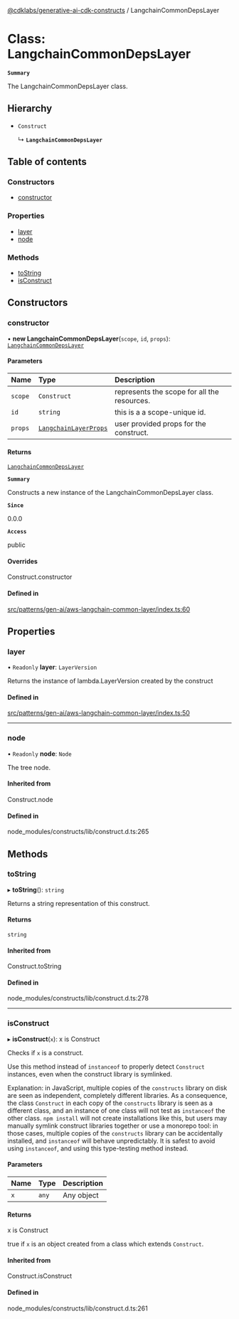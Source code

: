 [@cdklabs/generative-ai-cdk-constructs](../README.md) / LangchainCommonDepsLayer

# Class: LangchainCommonDepsLayer

**`Summary`**

The LangchainCommonDepsLayer class.

## Hierarchy

- `Construct`

  ↳ **`LangchainCommonDepsLayer`**

## Table of contents

### Constructors

- [constructor](LangchainCommonDepsLayer.md#constructor)

### Properties

- [layer](LangchainCommonDepsLayer.md#layer)
- [node](LangchainCommonDepsLayer.md#node)

### Methods

- [toString](LangchainCommonDepsLayer.md#tostring)
- [isConstruct](LangchainCommonDepsLayer.md#isconstruct)

## Constructors

### constructor

• **new LangchainCommonDepsLayer**(`scope`, `id`, `props`): [`LangchainCommonDepsLayer`](LangchainCommonDepsLayer.md)

#### Parameters

| Name | Type | Description |
| :------ | :------ | :------ |
| `scope` | `Construct` | represents the scope for all the resources. |
| `id` | `string` | this is a a scope-unique id. |
| `props` | [`LangchainLayerProps`](../interfaces/LangchainLayerProps.md) | user provided props for the construct. |

#### Returns

[`LangchainCommonDepsLayer`](LangchainCommonDepsLayer.md)

**`Summary`**

Constructs a new instance of the LangchainCommonDepsLayer class.

**`Since`**

0.0.0

**`Access`**

public

#### Overrides

Construct.constructor

#### Defined in

[src/patterns/gen-ai/aws-langchain-common-layer/index.ts:60](https://github.com/jstrunk/generative-ai-cdk-constructs/blob/29ef990/src/patterns/gen-ai/aws-langchain-common-layer/index.ts#L60)

## Properties

### layer

• `Readonly` **layer**: `LayerVersion`

Returns the instance of lambda.LayerVersion created by the construct

#### Defined in

[src/patterns/gen-ai/aws-langchain-common-layer/index.ts:50](https://github.com/jstrunk/generative-ai-cdk-constructs/blob/29ef990/src/patterns/gen-ai/aws-langchain-common-layer/index.ts#L50)

___

### node

• `Readonly` **node**: `Node`

The tree node.

#### Inherited from

Construct.node

#### Defined in

node_modules/constructs/lib/construct.d.ts:265

## Methods

### toString

▸ **toString**(): `string`

Returns a string representation of this construct.

#### Returns

`string`

#### Inherited from

Construct.toString

#### Defined in

node_modules/constructs/lib/construct.d.ts:278

___

### isConstruct

▸ **isConstruct**(`x`): x is Construct

Checks if `x` is a construct.

Use this method instead of `instanceof` to properly detect `Construct`
instances, even when the construct library is symlinked.

Explanation: in JavaScript, multiple copies of the `constructs` library on
disk are seen as independent, completely different libraries. As a
consequence, the class `Construct` in each copy of the `constructs` library
is seen as a different class, and an instance of one class will not test as
`instanceof` the other class. `npm install` will not create installations
like this, but users may manually symlink construct libraries together or
use a monorepo tool: in those cases, multiple copies of the `constructs`
library can be accidentally installed, and `instanceof` will behave
unpredictably. It is safest to avoid using `instanceof`, and using
this type-testing method instead.

#### Parameters

| Name | Type | Description |
| :------ | :------ | :------ |
| `x` | `any` | Any object |

#### Returns

x is Construct

true if `x` is an object created from a class which extends `Construct`.

#### Inherited from

Construct.isConstruct

#### Defined in

node_modules/constructs/lib/construct.d.ts:261
